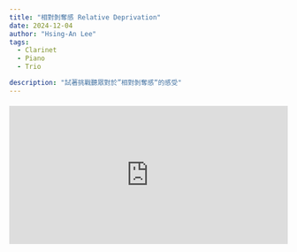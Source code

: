 ```yaml
---
title: "相對剝奪感 Relative Deprivation"
date: 2024-12-04
author: "Hsing-An Lee"
tags: 
  - Clarinet
  - Piano
  - Trio

description: "試著挑戰聽眾對於”相對剝奪感“的感受"
---
```


<div class="youtube-embed" style="max-width:900px; margin: 1.2rem 0;">
  <iframe width="100%" height="250" src="https://www.youtube.com/embed/mwNRsrCOfXo" frameborder="0" allow="accelerometer; autoplay; clipboard-write; encrypted-media; gyroscope; picture-in-picture" allowfullscreen></iframe>
</div>

 <!--more-->


